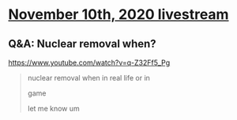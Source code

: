 # [November 10th, 2020 livestream](../2020-11-10.md)
## Q&A: Nuclear removal when?
https://www.youtube.com/watch?v=q-Z32Ff5_Pg
> nuclear removal when in real life or in
> 
> game
> 
> let me know um
> 
